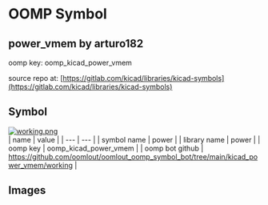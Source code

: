 # OOMP Symbol  
## power_vmem  by arturo182  
  
oomp key: oomp_kicad_power_vmem  
  
source repo at: [https://gitlab.com/kicad/libraries/kicad-symbols](https://gitlab.com/kicad/libraries/kicad-symbols)  
## Symbol  
  
[![working.png](working_600.png)](working.png)  
| name | value | 
| --- | --- | 
| symbol name | power | 
| library name | power | 
| oomp key | oomp_kicad_power_vmem | 
| oomp bot github | https://github.com/oomlout/oomlout_oomp_symbol_bot/tree/main/kicad_power_vmem/working | 
## Images  
